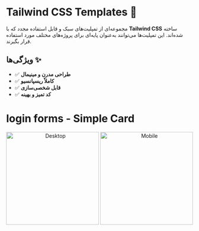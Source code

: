 # Tailwind CSS Templates 🚀  

مجموعه‌ای از تمپلیت‌های سبک و قابل استفاده مجدد که با **Tailwind CSS** ساخته شده‌اند. این تمپلیت‌ها می‌توانند به‌عنوان پایه‌ای برای پروژه‌های مختلف مورد استفاده قرار بگیرند.

## ویژگی‌ها ✨  
- ✅ **طراحی مدرن و مینیمال**  
- ✅ **کاملاً ریسپانسیو**  
- ✅ **قابل شخصی‌سازی**  
- ✅ **کد تمیز و بهینه**

# login forms - Simple Card



<p align="center">
  <img src="https://github.com/user-attachments/assets/a72bddcd-56d6-4260-96bd-53746c0dcecb" alt="Desktop" width="250">
  <img src="https://github.com/user-attachments/assets/1f929f9a-7e41-488f-8249-5af33fd7ed3b" alt="Mobile" width="250">
</p>
